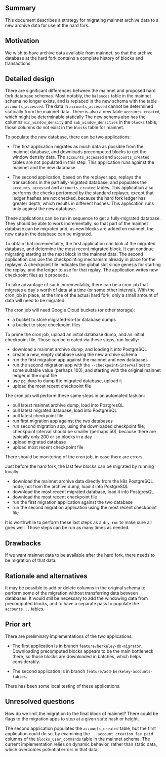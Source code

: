 ## Summary
[summary]: #summary

This document describes a strategy for migrating mainnet archive data
to a new archive data for use at the hard fork.

## Motivation
[motivation]: #motivation

We wish to have archive data available from mainnet, so that the
archive database at the hard fork contains a complete history of
blocks and transactions.

## Detailed design
[detailed-design]: #detailed-design

There are significant differences between the mainnet and proposed
hard fork database schemas. Most notably, the `balances` table in the
mainnet schema no longer exists, and is replaced in the new schema
with the table `accounts_accessed`. The data in `accounts_accessed`
cannot be determined statically from the mainnet data.  There is also
a new table `accounts_created`, which might be determinable statically
The new schema also has the columns `min_window_density` and
`sub_window_densities` in the `blocks` table; those columns do not
exist in the `blocks` table for mainnet.

To populate the new database, there can be two applications:

- The first application migrates as much data as possible from the
mainnet database, and downloads precomputed blocks to get the window
density data. The `accounts_accessed` and `accounts_created` tables
are not populated in this step. This application runs against
the mainnet and the new database.

- The second application, based on the replayer app, replays the
transactions in the partially-migrated database, and populates the
`accounts_accessed` and `accounts_created` tables. This application
also performs the checks performed by the standard replayer, except
that ledger hashes are not checked, because the hard fork ledger has
greater depth, which results in different hashes. This application
runs only against the new database.

These applications can be run in sequence to get a fully-migrated
database. They should be able to work incrementally, so that part of
the mainnet database can be migrated and, as new blocks are added on
mainnet, the new data in the database can be migrated.

To obtain that incrementality, the first application can look at the
migrated database, and determine the most recent migrated block. It
can continue migrating starting at the next block in the mainnet
data. The second application can use the checkpointing mechanism
already in place for the replayer. A checkpoint file indicates the
global slot since genesis for starting the replay, and the ledger to
use for that replay. The application writes new checkpoint files as it
proceeds.

To take advantage of such incrementality, there can be a cron job
that migrates a day's worth of data at a time (or some other interval).
With the cron job in place, at the time of the actual hard fork, only a small
amount of data will need to be migrated.

The cron job will need Google Cloud buckets (or other storage):

 - a bucket to store migrated-so-far database dumps
 - a bucket to store checkpoint files

To prime the cron job, upload an initial database dump, and an
initial checkpoint file. Those can be created via these steps,
run locally:
 - download a mainnet archive dump, and loading it into PostgreSQL
 - create a new, empty database using the new archive schema
 - run the first migration app against the mainnet and new databases
 - run the second migration app with the `--checkpoint-interval` set
    to some suitable value (perhaps 100), and starting with the
	original mainnet ledger in the input file
 - use `pg_dump` to dump the migrated database, upload it
 - upload the most recent checkpoint file

The cron job will perform these same steps in an automated fashion:
 - pull latest mainnet archive dump, load into PostgresQL
 - pull latest migrated database, load into PostgreSQL
 - pull latest checkpoint file
 - run first migration app against the two databases
 - run second migration app, using the downloaded checkpoint file; checkpoint interval
    should be smaller (perhaps 50), because there are typically only 200 or so blocks in a day
 - upload migrated database
 - upload most recent checkpoint file

There should be monitoring of the cron job, in case there are errors.

Just before the hard fork, the last few blocks can be migrated by running locally:
- download the mainnet archive data directly from the k8s PostgreSQL node, not from
  the archive dump, load it into PostgreSQL
- download the most recent migrated database, load it into PostgresQL
- download the most recent checkpoint file
- run the first migration application against the two database
- run the second migration application using the most recent checkpoint file

It is worthwhile to perform these last steps as a `dry run` to make sure all goes
well. Those steps can be run as many times as needed.

## Drawbacks
[drawbacks]: #drawbacks

If we want mainnet data to be available after the hard fork, there
needs to be migration of that data.

## Rationale and alternatives
[rationale-and-alternatives]: #rationale-and-alternatives

It may be possible to add or delete columns in the original schema to
perform some of the migration without transferring data between
databases. It would still be necessary to add the windowing data from
precomputed blocks, and to have a separate pass to populate the
`accounts...` tables.

## Prior art
[prior-art]: #prior-art

There are preliminary implementations of the two applications:

- The first application is in branch `feature/berkeley-db-migrator`.
Downloading precomputed blocks appears to be the main bottleneck there,
so those blocks are downloaded in batches, which helps considerably.

- The second application is in branch `feature/add-berkeley-accounts-tables`.

There has been some local testing of these applications.

## Unresolved questions
[unresolved-questions]: #unresolved-questions

How do we limit the migration to the final block of mainnet? There could be
flags to the migration apps to stop at a given state hash or height.

The second application populates the `accounts_created` table, but the
first application could do so, by examining the
`...account_creation_fee_paid` columns of the `blocks_user_commands`
table in the mainnet schema. The current implementation relies on
dynamic behavior, rather than static data, which overcomes potential
errors in that data.
